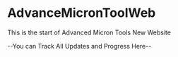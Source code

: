 # AdvanceMicronToolWeb

This is the start of Advanced Micron Tools New Website

--You can Track All Updates and Progress Here--